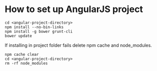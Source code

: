 # How to set up AngularJS project

```
cd <angular-project-directory>
npm install --no-bin-links
npm install -g bower grunt-cli
bower update
```

If installing in project folder fails delete npm cache and node_modules.

```
npm cache clear
cd <angular-project-directory>
rm -rf node_modules
```
